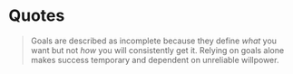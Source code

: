 # Quotes

> Goals are described as incomplete because they define *what* you want but not *how* you will consistently get it.
> Relying on goals alone makes success temporary and dependent on unreliable willpower.

